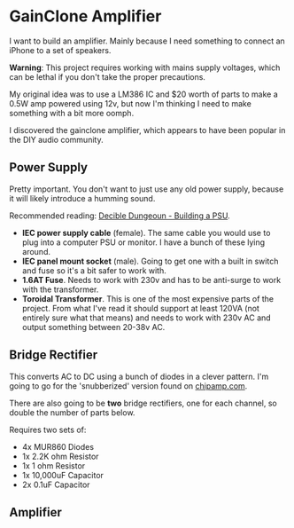 # GainClone Amplifier

I want to build an amplifier. Mainly because I need something to connect an
iPhone to a set of speakers.

**Warning**: This project requires working with mains supply voltages, which
can be lethal if you don't take the proper precautions.

My original idea was to use a LM386 IC and $20 worth of parts to make a 0.5W
amp powered using 12v, but now I'm thinking I need to make something with a bit
more oomph.

I discovered the gainclone amplifier, which appears to have been popular in
the DIY audio community.

## Power Supply

Pretty important. You don't want to just use any old power supply, because it
will likely introduce a humming sound.

Recommended reading: [Decible Dungeoun - Building a PSU](http://www.decdun.me.uk/gainclone_psu.html).

- **IEC power supply cable** (female). The same cable you would use to plug into a
  computer PSU or monitor. I have a bunch of these lying around.
- **IEC panel mount socket** (male). Going to get one with a built in switch
  and fuse so it's a bit safer to work with.
- **1.6AT Fuse**. Needs to work with 230v and has to be anti-surge to work with
  the transformer.
- **Toroidal Transformer**. This is one of the most expensive parts of the
  project. From what I've read it should support at least 120VA (not entirely
  sure what that means) and needs to work with 230v AC and output something
  between 20-38v AC.

## Bridge Rectifier

This converts AC to DC using a bunch of diodes in a clever pattern. I'm going
to go for the 'snubberized' version found on
[chipamp.com](http://chipamp.com/beta2/wp-content/uploads/ps-rev3-sch.png).

There are also going to be **two** bridge rectifiers, one for each channel, so
double the number of parts below.

Requires two sets of:

- 4x MUR860 Diodes
- 1x 2.2K ohm Resistor
- 1x 1 ohm Resistor
- 1x 10,000uF Capacitor
- 2x 0.1uF Capacitor

## Amplifier
